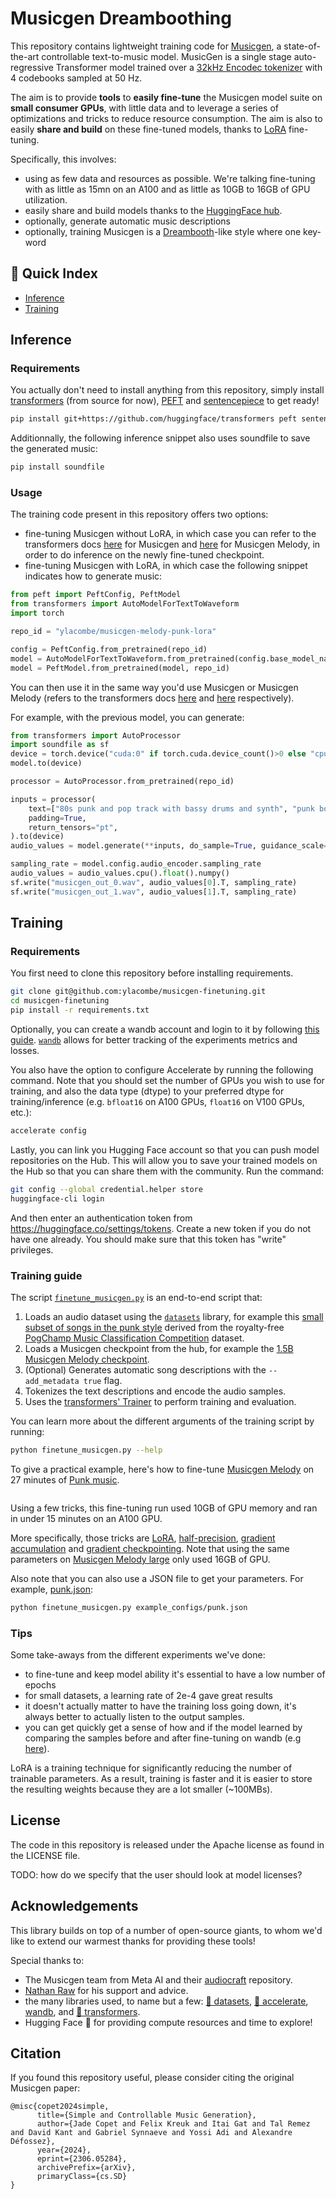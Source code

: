 # Musicgen Dreamboothing

This repository contains lightweight training code for [Musicgen](https://github.com/facebookresearch/audiocraft/blob/main/docs/MUSICGEN.md), a state-of-the-art controllable text-to-music model. MusicGen is a single stage auto-regressive Transformer model trained over a [32kHz Encodec tokenizer](https://huggingface.co/facebook/encodec_32khz) with 4 codebooks sampled at 50 Hz.

The aim is to provide **tools** to **easily fine-tune** the Musicgen model suite on **small consumer GPUs**, with little data and to leverage a series of optimizations and tricks to reduce resource consumption. The aim is also to easily **share and build** on these fine-tuned models, thanks to [LoRA](https://huggingface.co/docs/peft/en/developer_guides/lora#lora) fine-tuning.

Specifically, this involves:
* using as few data and resources as possible. We're talking fine-tuning with as little as 15mn on an A100 and as little as 10GB to 16GB of GPU utilization.
* easily share and build models thanks to the [HuggingFace hub](https://huggingface.co/models).
* optionally, generate automatic music descriptions
* optionally, training Musicgen is a [Dreambooth](https://huggingface.co/docs/diffusers/en/training/dreambooth)-like style where one key-word 


## 📖 Quick Index
* [Inference](#inference)
* [Training](#training)

## Inference

### Requirements

You actually don't need to install anything from this repository, simply install [transformers](https://huggingface.co/docs/transformers/main/en/index) (from source for now), [PEFT](https://huggingface.co/docs/peft/index) and [sentencepiece](https://github.com/google/sentencepiece) to get ready!

```sh
pip install git+https://github.com/huggingface/transformers peft sentencepiece
```

Additionnally, the following inference snippet also uses soundfile to save the generated music:
```sh
pip install soundfile
```

### Usage

The training code present in this repository offers two options:
- fine-tuning Musicgen without LoRA, in which case you can refer to the transformers docs [here](https://huggingface.co/docs/transformers/v4.39.3/en/model_doc/musicgen#generation) for Musicgen and [here](https://huggingface.co/docs/transformers/v4.39.3/en/model_doc/musicgen_melody#generation) for Musicgen Melody, in order to do inference on the newly fine-tuned checkpoint.
- fine-tuning Musicgen with LoRA, in which case the following snippet indicates how to generate music:

```python
from peft import PeftConfig, PeftModel
from transformers import AutoModelForTextToWaveform
import torch

repo_id = "ylacombe/musicgen-melody-punk-lora"

config = PeftConfig.from_pretrained(repo_id)
model = AutoModelForTextToWaveform.from_pretrained(config.base_model_name_or_path, torch_dtype=torch.float16)
model = PeftModel.from_pretrained(model, repo_id)
```

You can then use it in the same way you'd use Musicgen or Musicgen Melody (refers to the transformers docs [here](https://huggingface.co/docs/transformers/v4.39.3/en/model_doc/musicgen#generation) and [here](https://huggingface.co/docs/transformers/v4.39.3/en/model_doc/musicgen_melody#generation) respectively). 

For example, with the previous model, you can generate:

```python
from transformers import AutoProcessor
import soundfile as sf
device = torch.device("cuda:0" if torch.cuda.device_count()>0 else "cpu")
model.to(device)

processor = AutoProcessor.from_pretrained(repo_id)

inputs = processor(
    text=["80s punk and pop track with bassy drums and synth", "punk bossa nova"],
    padding=True,
    return_tensors="pt",
).to(device)
audio_values = model.generate(**inputs, do_sample=True, guidance_scale=3, max_new_tokens=256)

sampling_rate = model.config.audio_encoder.sampling_rate
audio_values = audio_values.cpu().float().numpy()
sf.write("musicgen_out_0.wav", audio_values[0].T, sampling_rate)
sf.write("musicgen_out_1.wav", audio_values[1].T, sampling_rate)
```

## Training

### Requirements

You first need to clone this repository before installing requirements.

```sh
git clone git@github.com:ylacombe/musicgen-finetuning.git
cd musicgen-finetuning
pip install -r requirements.txt
```

Optionally, you can create a wandb account and login to it by following [this guide](https://docs.wandb.ai/quickstart). [`wandb`](https://docs.wandb.ai/) allows for better tracking of the experiments metrics and losses.

You also have the option to configure Accelerate by running the following command. Note that you should set the number of GPUs you wish to use for training, and also the data type (dtype) to your preferred dtype for training/inference (e.g. `bfloat16` on A100 GPUs, `float16` on V100 GPUs, etc.):

```bash
accelerate config
```

Lastly, you can link you Hugging Face account so that you can push model repositories on the Hub. This will allow you to save your trained models on the Hub so that you can share them with the community. Run the command:

```bash
git config --global credential.helper store
huggingface-cli login
```

And then enter an authentication token from https://huggingface.co/settings/tokens. Create a new token if you do not have one already. You should make sure that this token has "write" privileges.

### Training guide

The script [`finetune_musicgen.py`](finetune_musicgen.py) is an end-to-end script that:
1. Loads an audio dataset using the [`datasets`](https://huggingface.co/docs/datasets/v2.17.0/en/index) library, for example this [small subset of songs in the punk style](https://huggingface.co/datasets/ylacombe/tiny-punk) derived from the royalty-free [PogChamp Music Classification Competition](https://www.kaggle.com/competitions/kaggle-pog-series-s01e02/overview) dataset.
2. Loads a Musicgen checkpoint from the hub, for example the [1.5B Musicgen Melody checkpoint](https://huggingface.co/facebook/musicgen-melody).
3. (Optional) Generates automatic song descriptions with the `--add_metadata true` flag.  
4. Tokenizes the text descriptions and encode the audio samples.
5. Uses the [transformers' Trainer](https://huggingface.co/docs/transformers/main_classes/trainer) to perform training and evaluation.

You can learn more about the different arguments of the training script by running:

```sh
python finetune_musicgen.py --help
```

To give a practical example, here's how to fine-tune [Musicgen Melody](https://huggingface.co/facebook/musicgen-melody) on 27 minutes of [Punk music](https://huggingface.co/datasets/ylacombe/tiny-punk/viewer/default/clean).

```sh
```

Using a few tricks, this fine-tuning run used 10GB of GPU memory and ran in under 15 minutes on an A100 GPU.

More specifically, those tricks are [LoRA](https://huggingface.co/docs/peft/en/developer_guides/lora#lora), [half-precision](https://en.wikipedia.org/wiki/Half-precision_floating-point_format), [gradient accumulation](https://huggingface.co/docs/transformers/en/main_classes/trainer#transformers.TrainingArguments.gradient_accumulation_steps) and [gradient checkpointing](https://huggingface.co/docs/transformers/en/main_classes/trainer#transformers.TrainingArguments.gradient_checkpointing). Note that using the same parameters on [Musicgen Melody large](https://huggingface.co/facebook/musicgen-melody-large) only used 16GB of GPU. 

Also note that you can also use a JSON file to get your parameters. For example, [punk.json](/example_configs/punk.json):

```sh
python finetune_musicgen.py example_configs/punk.json
```

### Tips

Some take-aways from the different experiments we've done:
* to fine-tune and keep model ability it's essential to have a low number of epochs
* for small datasets, a learning rate of 2e-4 gave great results
* it doesn't actually matter to have the training loss going down, it's always better to actually listen to the output samples.
* you can get quickly get a sense of how and if the model learned by comparing the samples before and after fine-tuning on wandb (e.g [here](https://wandb.ai/ylacombe/musicgen_finetuning_experiments/runs/er8zlhzh/workspace?nw=nwuserylacombe)).


LoRA is a training technique for significantly reducing the number of trainable parameters. As a result, training is faster and it is easier to store the resulting weights because they are a lot smaller (~100MBs).


## License

The code in this repository is released under the Apache license as found in the LICENSE file.

TODO: how do we specify that the user should look at  model licenses?


## Acknowledgements

This library builds on top of a number of open-source giants, to whom we'd like to extend our warmest thanks for providing these tools!

Special thanks to:
- The Musicgen team from Meta AI and their [audiocraft](https://github.com/facebookresearch/audiocraft) repository.
- [Nathan Raw](https://github.com/nateraw) for his support and advice.
- the many libraries used, to name but a few: [🤗 datasets](https://huggingface.co/docs/datasets/v2.17.0/en/index), [🤗 accelerate](https://huggingface.co/docs/accelerate/en/index), [wandb](https://wandb.ai/), and [🤗 transformers](https://huggingface.co/docs/transformers/index).
- Hugging Face 🤗 for providing compute resources and time to explore!


## Citation

If you found this repository useful, please consider citing the original Musicgen paper:

```
@misc{copet2024simple,
      title={Simple and Controllable Music Generation}, 
      author={Jade Copet and Felix Kreuk and Itai Gat and Tal Remez and David Kant and Gabriel Synnaeve and Yossi Adi and Alexandre Défossez},
      year={2024},
      eprint={2306.05284},
      archivePrefix={arXiv},
      primaryClass={cs.SD}
}
```
